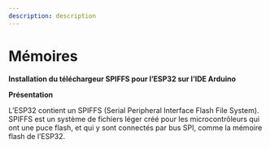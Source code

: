 ```yaml
---
description: description
---
```


# Mémoires

**Installation du téléchargeur SPIFFS pour l’ESP32 sur l’IDE Arduino**

**Présentation**

L’ESP32 contient un SPIFFS (Serial Peripheral Interface Flash File System). SPIFFS est un système de fichiers léger créé pour les microcontrôleurs qui ont une puce flash, et qui y sont connectés par bus SPI, comme la mémoire flash de l’ESP32.



